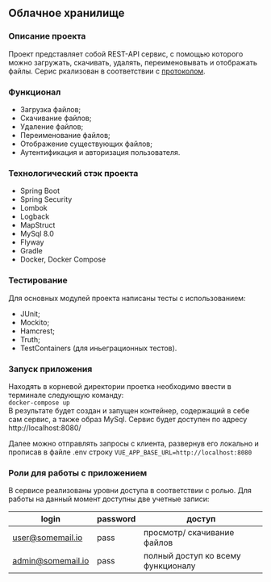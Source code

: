 ## Облачное хранилище
### Описание проекта
Проект представляет собой REST-API сервис, с помощью которого можно загружать, скачивать, удалять, переименовывать и отображать файлы. Серис ркализован в соответствии с [протоколом](https://github.com/netology-code/jd-homeworks/blob/master/diploma/CloudServiceSpecification.yaml).   

### Функционал
+ Загрузка файлов;
+ Скачивание файлов;
+ Удаление файлов;
+ Переименование файлов;
+ Отображение существующих файлов;
+ Аутентификация и авторизация пользователя.

### Технологический стэк проекта
+ Spring Boot
+ Spring Security 
+ Lombok
+ Logback
+ MapStruct
+ MySql 8.0
+ Flyway
+ Gradle
+ Docker, Docker Compose

### Тестирование
Для основных модулей проекта написаны тесты с использованием:
+ JUnit;
+ Mockito;
+ Hamcrest;
+ Truth;
+ TestContainers (для иньеграционных тестов).

### Запуск приложения 
Находять в корневой директории проетка необходимо ввести в терминале следующую команду:  
```docker-compose up```  
В результате будет создан и запущен контейнер, содержащий в себе сам сервис, 
а также образ MySql. Сервис будет доступен по адресу http://localhost:8080/  

Далее можно отправлять запросы с клиента, развернув его локально и прописав в файле .env 
строку ```VUE_APP_BASE_URL=http://localhost:8080```

### Роли для работы с приложением
В сервисе реализованы уровни доступа в соответствии с ролью. Для работы на данный момент доступны две учетные записи:

| login             | password | доступ                             |
|-------------------|----------|------------------------------------|
| user@somemail.io  | pass     | просмотр/ скачивание файлов        |
| admin@somemail.io | pass     | полный доступ ко всему функционалу |
